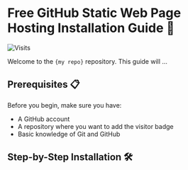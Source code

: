 # Free GitHub Static Web Page Hosting Installation Guide 🚀

![Visits](https://img.shields.io/badge/Visits-35580-blue)

Welcome to the `{my repo}` repository. This guide will ...

## Prerequisites 📋

Before you begin, make sure you have:

- A GitHub account
- A repository where you want to add the visitor badge
- Basic knowledge of Git and GitHub

## Step-by-Step Installation 🛠️

